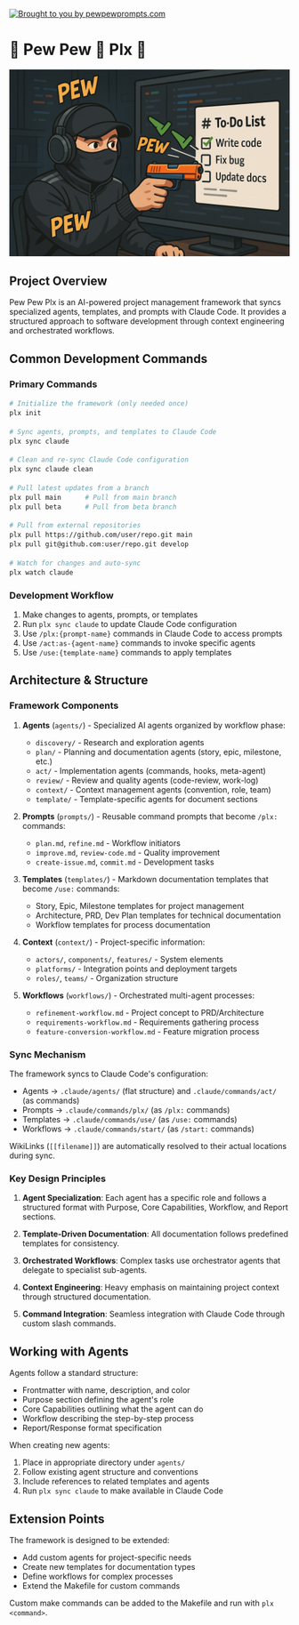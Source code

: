 [![Brought to you by pewpewprompts.com](https://img.shields.io/badge/Brought%20to%20you%20by-pewpewprompts.com-blue)](https://pewpewprompts.com)
# 🔫 Pew Pew 💨 Plx 🙏

![Pew Pew Plx Hero](assets/hero.png)

## Project Overview  
  
Pew Pew Plx is an AI-powered project management framework that syncs specialized agents, templates, and prompts with Claude Code. It provides a structured approach to software development through context engineering and orchestrated workflows.  
  
## Common Development Commands  
  
### Primary Commands  
```bash  
# Initialize the framework (only needed once)  
plx init  
  
# Sync agents, prompts, and templates to Claude Code  
plx sync claude  
  
# Clean and re-sync Claude Code configuration  
plx sync claude clean  
  
# Pull latest updates from a branch  
plx pull main      # Pull from main branch  
plx pull beta      # Pull from beta branch  
  
# Pull from external repositories  
plx pull https://github.com/user/repo.git main  
plx pull git@github.com:user/repo.git develop  
  
# Watch for changes and auto-sync  
plx watch claude  
```  
  
### Development Workflow  
1. Make changes to agents, prompts, or templates  
2. Run `plx sync claude` to update Claude Code configuration  
3. Use `/plx:{prompt-name}` commands in Claude Code to access prompts  
4. Use `/act:as-{agent-name}` commands to invoke specific agents  
5. Use `/use:{template-name}` commands to apply templates  
  
## Architecture & Structure  
  
### Framework Components  
  
1. **Agents** (`agents/`) - Specialized AI agents organized by workflow phase:  
   - `discovery/` - Research and exploration agents  
   - `plan/` - Planning and documentation agents (story, epic, milestone, etc.)  
   - `act/` - Implementation agents (commands, hooks, meta-agent)  
   - `review/` - Review and quality agents (code-review, work-log)  
   - `context/` - Context management agents (convention, role, team)  
   - `template/` - Template-specific agents for document sections  
  
2. **Prompts** (`prompts/`) - Reusable command prompts that become `/plx:` commands:  
   - `plan.md`, `refine.md` - Workflow initiators  
   - `improve.md`, `review-code.md` - Quality improvement  
   - `create-issue.md`, `commit.md` - Development tasks  
  
3. **Templates** (`templates/`) - Markdown documentation templates that become `/use:` commands:  
   - Story, Epic, Milestone templates for project management  
   - Architecture, PRD, Dev Plan templates for technical documentation  
   - Workflow templates for process documentation  
  
4. **Context** (`context/`) - Project-specific information:  
   - `actors/`, `components/`, `features/` - System elements  
   - `platforms/` - Integration points and deployment targets  
   - `roles/`, `teams/` - Organization structure  
  
5. **Workflows** (`workflows/`) - Orchestrated multi-agent processes:  
   - `refinement-workflow.md` - Project concept to PRD/Architecture  
   - `requirements-workflow.md` - Requirements gathering process  
   - `feature-conversion-workflow.md` - Feature migration process  
  
### Sync Mechanism  
  
The framework syncs to Claude Code's configuration:  
- Agents → `.claude/agents/` (flat structure) and `.claude/commands/act/` (as commands)  
- Prompts → `.claude/commands/plx/` (as `/plx:` commands)  
- Templates → `.claude/commands/use/` (as `/use:` commands)  
- Workflows → `.claude/commands/start/` (as `/start:` commands)  
  
WikiLinks (`[[filename]]`) are automatically resolved to their actual locations during sync.
  
### Key Design Principles  
  
1. **Agent Specialization**: Each agent has a specific role and follows a structured format with Purpose, Core Capabilities, Workflow, and Report sections.  
  
2. **Template-Driven Documentation**: All documentation follows predefined templates for consistency.  
  
3. **Orchestrated Workflows**: Complex tasks use orchestrator agents that delegate to specialist sub-agents.  
  
4. **Context Engineering**: Heavy emphasis on maintaining project context through structured documentation.  
  
5. **Command Integration**: Seamless integration with Claude Code through custom slash commands.  
  
## Working with Agents  
  
Agents follow a standard structure:  
- Frontmatter with name, description, and color  
- Purpose section defining the agent's role  
- Core Capabilities outlining what the agent can do  
- Workflow describing the step-by-step process  
- Report/Response format specification  
  
When creating new agents:  
1. Place in appropriate directory under `agents/`  
2. Follow existing agent structure and conventions  
3. Include references to related templates and agents  
4. Run `plx sync claude` to make available in Claude Code  
  
## Extension Points  
  
The framework is designed to be extended:  
- Add custom agents for project-specific needs  
- Create new templates for documentation types  
- Define workflows for complex processes  
- Extend the Makefile for custom commands  
  
Custom make commands can be added to the Makefile and run with `plx <command>`.
